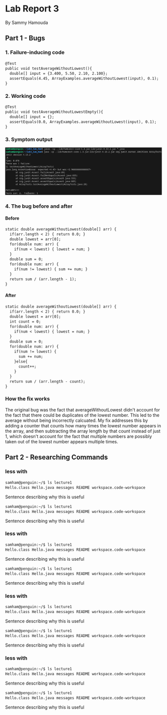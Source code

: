 # Lab Report 3

By Sammy Hamouda

## Part 1 - Bugs

### 1. Failure-inducing code

```
@Test
public void testAverageWithoutLowest(){
  double[] input = {3.400, 5.50, 2.10, 2.100};
  assertEquals(4.45, ArrayExamples.averageWithoutLowest(input), 0.1);
} 
```

### 2. Working code

```
@Test
public void testAverageWithoutLowestEmpty(){
  double[] input = {};
  assertEquals(0.0, ArrayExamples.averageWithoutLowest(input), 0.1);
}
```


### 3. Symptom output
![TestOutput.png](images/LB3/TestOutput.png)



### 4. The bug before and after

#### Before
```
static double averageWithoutLowest(double[] arr) {
  if(arr.length < 2) { return 0.0; }
  double lowest = arr[0];
  for(double num: arr) {
    if(num < lowest) { lowest = num; }
  }
  double sum = 0;
  for(double num: arr) {
    if(num != lowest) { sum += num; }
  }
  return sum / (arr.length - 1);
}
```

#### After
```
static double averageWithoutLowest(double[] arr) {
  if(arr.length < 2) { return 0.0; }
  double lowest = arr[0];
  int count = 0;
  for(double num: arr) {
    if(num < lowest) { lowest = num; }
  }
  double sum = 0;
  for(double num: arr) {
    if(num != lowest) { 
      sum += num; 
    }else{
      count++;
    }
  }
  return sum / (arr.length - count);
}
```

### How the fix works
The original bug was the fact that averageWithoutLowest didn't account for the fact that there could be duplicates of the lowest number. This led to the average without being incorrectly calcuated. My fix addresses this by adding a counter that counts how many times the lowest number appears in the array, and then subtracting the array length by that count instead of just 1, which doesn't account for the fact that multiple numbers are possibly taken out of the lowest number appears multiple times.

## Part 2 - Researching Commands


### less with 

```
samham@penguin:~/$ ls lecture1
Hello.class Hello.java messages README workspace.code-workspace
```
Sentence describing why this is useful

```
samham@penguin:~/$ ls lecture1
Hello.class Hello.java messages README workspace.code-workspace
```
Sentence describing why this is useful

### less with 

```
samham@penguin:~/$ ls lecture1
Hello.class Hello.java messages README workspace.code-workspace
```
Sentence describing why this is useful

```
samham@penguin:~/$ ls lecture1
Hello.class Hello.java messages README workspace.code-workspace
```
Sentence describing why this is useful

### less with 

```
samham@penguin:~/$ ls lecture1
Hello.class Hello.java messages README workspace.code-workspace
```
Sentence describing why this is useful

```
samham@penguin:~/$ ls lecture1
Hello.class Hello.java messages README workspace.code-workspace
```
Sentence describing why this is useful

### less with 

```
samham@penguin:~/$ ls lecture1
Hello.class Hello.java messages README workspace.code-workspace
```
Sentence describing why this is useful

```
samham@penguin:~/$ ls lecture1
Hello.class Hello.java messages README workspace.code-workspace
```
Sentence describing why this is useful
